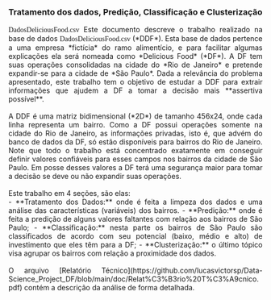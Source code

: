 ### Tratamento dos dados, Predição, Classificação e Clusterização
<div style="text-align: justify">
<font style="font-family: monaco">DadosDeliciousFood.csv</font>
Este documento descreve o trabalho realizado na base de dados <font style="font-family: monaco">DadosDeliciousFood.csv</font> (*DDF*). Esta base de dados pertence a uma empresa *fictícia* do ramo alimentício, e para facilitar algumas explicações ela será nomeada como *Delicious Food* (*DF*). A DF tem suas operações consolidadas na cidade do *Rio de Janeiro* e pretende expandir-se para a cidade de *São Paulo*. Dada a relevância do problema apresentado, este trabalho tem o objetivo de estudar a DDF para extrair informações que ajudem a DF a tomar a decisão mais **assertiva possível**.<br/>
</div>
<br/> 
<div style="text-align: justify">
A DDF é uma matriz bidimensional (*2D*) de tamanho 456x24, onde cada linha representa um bairro. Como a DF possui operações somente na cidade do Rio de Janeiro, as informações privadas, isto é, que advém do banco de dados da DF, só estão disponíveis para bairros do Rio de Janeiro. Note que todo o trabalho está concentrado exatamente em conseguir definir valores confiáveis para esses campos nos bairros da cidade de São Paulo. Em posse desses valores a DF terá uma segurança maior para tomar a decisão se deve ou não expandir suas operações.<br/>
</div>
<br/>
<div style="text-align: justify">
Este trabalho em 4 seções, são elas:<br/> 
- **Tratamento dos Dados:** onde é feita a limpeza dos dados e uma análise das características (variáveis) dos bairros. 
- **Predição:** onde é feita a predição de alguns valores faltantes com relação aos bairros de São Paulo; 
- **Classificação:** nesta parte os bairros de São Paulo são classificados de acordo com seu potencial (baixo, médio e alto) de investimento que eles têm para a DF; 
- **Clusterização:** o último tópico visa agrupar os bairros com relação a proximidade dos dados.
</div>
<br/>
<div style="text-align: justify">
O arquivo [Relatório Técnico](https://github.com/lucasvictorsp/Data-Science_Project_DF/blob/main/doc/Relat%C3%B3rio%20T%C3%A9cnico.pdf) contém a descrição da análise de forma detalhada.
</div>